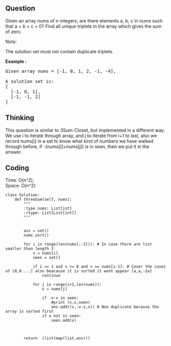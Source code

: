 ## Question
Given an array nums of n integers, are there elements a, b, c in nums such that a + b + c = 0? Find all unique triplets in the array which gives the sum of zero.<br>

Note:<br>

The solution set must not contain duplicate triplets.

**Example :**   
<pre>
Given array nums = [-1, 0, 1, 2, -1, -4],

A solution set is:
[
  [-1, 0, 1],
  [-1, -1, 2]
]
</pre>

## Thinking
This question is similar to 3Sum-Closet, but implemented in  a different way.<br>
We use i to iterate through array, and j to iterate from i+1 to last, also we record nums[i] in a set to know what kind of 
numbers we have walked through before, if -(nums[i]+nums[j]) is in seen, then we put it in the answer.

## Coding
Time: O(n^2);<br>
Space: O(n^2)
```python3
class Solution:
    def threeSum(self, nums):
        """
        :type nums: List[int]
        :rtype: List[List[int]]
        """
        
        
        ans = set()
        nums.sort()
        
        for i in range(len(nums[:-2])): # In case there are list smaller than length 3
            v = nums[i]
            seen = set()
            
            if i >= 1 and v >= 0 and v == nums[i-1]: # Cover the cases of [0,0....] also beacause it is sorted it wont appear [a,a,-2a]
                continue
            
            for j in range(i+1,len(nums)):
                x = nums[j]
                
                if -v-x in seen:
                    #print (v,x,seen)
                    ans.add((v,-v-x,x)) # Non duplicate because the array is sorted first
                if x not in seen:
                    seen.add(x)
                
        
        
        return  (list(map(list,ans)))
```

